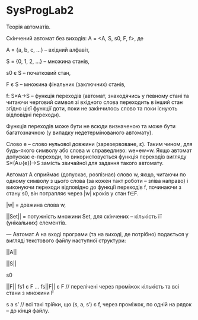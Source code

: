 # SysProgLab2
Теорія автоматів.

Скінчений автомат без виходів: A = <A, S, s0, F, f>, де

А = {a, b, c, …} – вхідний алфавіт,

S = {0, 1, 2, …} – множина станів,

s0 є S – початковий стан,

F є S – множина фінальних (заключних) станів,

f: S×A→S – функція переходів (автомат, знаходячись у певному стані та читаючи черговий символ зі вхідного слова переходить в інший стан згідно цієї функції доти, поки не закінчилось слово та поки існують відповідні переходи).

Функція переходів може бути не всюди визначеною та може бути багатозначною (у випадку недетермінованого автомату).

Слово e – слово нульової довжини (зарезервоване, ε). Таким чином, для будь-якого символу або слова w справедливо: we=ew=w. Якщо автомат допускає e-переходи, то використовується функція переходів вигляду S×(A∪{e})→S замість звичайної для задання такого автомату.

Автомат A сприймає (допускає, розпізнає) слово w, якщо, читаючи по одному символу з цього слова (за кожен такт роботи – зліва направо) і виконуючи переходи відповідно до функції переходів f, починаючи з стану s0, він потрапляє через |w| кроків у стан f∈F.

|w| = довжина слова w,

||Set|| = потужність множини Set, для скінчених – кількість її (унікальних) елементів.

 —
Автомат A на вході програми (та на виході, де потрібно) подається у вигляді текстового файлу наступної структури:

||A||

||S||

s0

||F||     fs1 є F 	…     fs||F|| є F    	// перелічені через проміжок кількість та всі стани з множини F

s   a   s’                            	  // всі такі трійки, що (s, a, s’) є f, через проміжок, по одній на рядок – до кінця файлу.
